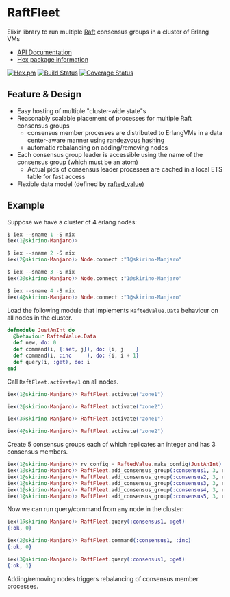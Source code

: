 # RaftFleet

Elixir library to run multiple [Raft](https://raft.github.io/) consensus groups in a cluster of Erlang VMs

- [API Documentation](http://hexdocs.pm/raft_fleet/)
- [Hex package information](https://hex.pm/packages/raft_fleet)

[![Hex.pm](http://img.shields.io/hexpm/v/raft_fleet.svg)](https://hex.pm/packages/raft_fleet)
[![Build Status](https://travis-ci.org/skirino/raft_fleet.svg)](https://travis-ci.org/skirino/raft_fleet)
[![Coverage Status](https://coveralls.io/repos/github/skirino/raft_fleet/badge.svg?branch=master)](https://coveralls.io/github/skirino/raft_fleet?branch=master)

## Feature & Design

- Easy hosting of multiple "cluster-wide state"s
- Reasonably scalable placement of processes for multiple Raft consensus groups
    - consensus member processes are distributed to ErlangVMs in a data center-aware manner using [randezvous hashing](https://en.wikipedia.org/wiki/Rendezvous_hashing)
    - automatic rebalancing on adding/removing nodes
- Each consensus group leader is accessible using the name of the consensus group (which must be an atom)
    - Actual pids of consensus leader processes are cached in a local ETS table for fast access
- Flexible data model (defined by [rafted_value](https://github.com/skirino/rafted_value))

## Example

Suppose we have a cluster of 4 erlang nodes:

```ex
$ iex --sname 1 -S mix
iex(1@skirino-Manjaro)>

$ iex --sname 2 -S mix
iex(2@skirino-Manjaro)> Node.connect :"1@skirino-Manjaro"

$ iex --sname 3 -S mix
iex(3@skirino-Manjaro)> Node.connect :"1@skirino-Manjaro"

$ iex --sname 4 -S mix
iex(4@skirino-Manjaro)> Node.connect :"1@skirino-Manjaro"
```

Load the following module that implements `RaftedValue.Data` behaviour on all nodes in the cluster.

```ex
defmodule JustAnInt do
  @behaviour RaftedValue.Data
  def new, do: 0
  def command(i, {:set, j}), do: {i, j    }
  def command(i, :inc     ), do: {i, i + 1}
  def query(i, :get), do: i
end
```

Call `RaftFleet.activate/1` on all nodes.

```ex
iex(1@skirino-Manjaro)> RaftFleet.activate("zone1")

iex(2@skirino-Manjaro)> RaftFleet.activate("zone2")

iex(3@skirino-Manjaro)> RaftFleet.activate("zone1")

iex(4@skirino-Manjaro)> RaftFleet.activate("zone2")
```

Create 5 consensus groups each of which replicates an integer and has 3 consensus members.

```ex
iex(1@skirino-Manjaro)> rv_config = RaftedValue.make_config(JustAnInt)
iex(1@skirino-Manjaro)> RaftFleet.add_consensus_group(:consensus1, 3, rv_config)
iex(1@skirino-Manjaro)> RaftFleet.add_consensus_group(:consensus2, 3, rv_config)
iex(1@skirino-Manjaro)> RaftFleet.add_consensus_group(:consensus3, 3, rv_config)
iex(1@skirino-Manjaro)> RaftFleet.add_consensus_group(:consensus4, 3, rv_config)
iex(1@skirino-Manjaro)> RaftFleet.add_consensus_group(:consensus5, 3, rv_config)
```

Now we can run query/command from any node in the cluster:

```ex
iex(1@skirino-Manjaro)> RaftFleet.query(:consensus1, :get)
{:ok, 0}

iex(2@skirino-Manjaro)> RaftFleet.command(:consensus1, :inc)
{:ok, 0}

iex(3@skirino-Manjaro)> RaftFleet.query(:consensus1, :get)
{:ok, 1}
```

Adding/removing nodes triggers rebalancing of consensus member processes.
